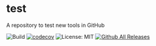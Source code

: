 # test
A repository to test new tools in GitHub

![Build](https://github.com/DhunterAO/test/workflows/Test%20for%20Go/badge.svg)
[![codecov](https://codecov.io/gh/DhunterAO/test/branch/master/graph/badge.svg)](https://codecov.io/gh/DhunterAO/test)
![License: MIT](https://img.shields.io/badge/License-MIT-blue.svg)
[![Github All Releases](https://img.shields.io/github/downloads/DhunterAO/test/total.svg)]()

